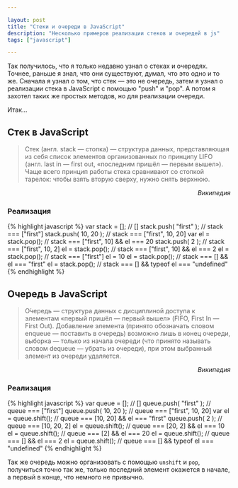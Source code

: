 ```yaml
---

layout: post
title: "Стеки и очереди в JavaScript"
description: "Несколько примеров реализации стеков и очередей в js"
tags: ["javascript"]

---
```



Так получилось, что я только недавно узнал о стеках и очередях. Точнее, раньше 
я знал, что они существуют, думал, что это одно и то же.  Сначала я узнал о том,
что стек — это не очередь, затем я узнал о реализации стека в JavaScript
с помощью "push" и "pop". А потом я захотел таких же простых методов, 
но для реализации очереди.

Итак...

## Стек в JavaScript

> Стек (англ. stack — стопка) — структура данных, представляющая из себя список
элементов организованных по принципу LIFO (англ. last in — first out, «последним
пришёл — первым вышел»).
Чаще всего принцип работы стека сравнивают со стопкой тарелок: чтобы взять вторую
сверху, нужно снять верхнюю.

<div style="text-align:right;font-style:italic;">Википедия</div>

### Реализация

{% highlight javascript %}
var stack = [];        // []
stack.push( "first" ); // stack === ["first"]
stack.push( 10, 20 );  // stack === ["first", 10, 20]
var el = stack.pop();  // stack === ["first", 10] && el === 20
stack.push( 2 );       // stack === ["first", 10, 2]
el = stack.pop();      // stack === ["first", 10] && el === 2
el = stack.pop();      // stack === ["first"] el = 10
el = stack.pop();      // stack === [] && el === "first"
el = stack.pop();      // stack === [] && typeof el === "undefined"
{% endhighlight %}


## Очередь в JavaScript

> О́чередь — структура данных с дисциплиной доступа к элементам «первый пришёл — 
  первый вышел» (FIFO, First In — First Out). Добавление элемента (принято
  обозначать словом enqueue — поставить в очередь) возможно лишь в конец
  очереди, выборка — только из начала очереди (что принято называть словом
  dequeue — убрать из очереди), при этом выбранный элемент из очереди удаляется.

<div style="text-align:right;font-style:italic;">Википедия</div>

### Реализация

{% highlight javascript %}
var queue = [];         // []
queue.push( "first" );  // queue === ["first"]
queue.push( 10, 20 );   // queue === ["first", 10, 20]
var el = queue.shift(); // queue === [10, 20] && el === "first"
queue.push( 2 );        // queue === [10, 20, 2]
el = queue.shift();     // queue === [20, 2] && el === 10
el = queue.shift();     // queue === [2] && el === 20
el = queue.shift();     // queue === [] && el === 2
el = queue.shift();     // queue === [] && typeof el === "undefined"
{% endhighlight %}

Так же очередь можно организовать с помощью `unshift` и `pop`, получиться точно
так же, только последний элемент окажется в начале, а первый в конце, что
немного не привычно.